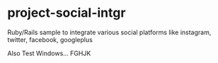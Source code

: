 # project-social-intgr
Ruby/Rails sample to integrate various social platforms like instagram, twitter, facebook, googleplus

Also Test Windows...
FGHJK
